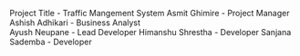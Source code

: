 Project Title - Traffic Mangement System
Asmit Ghimire - Project Manager
Ashish Adhikari - Business Analyst  
Ayush Neupane - Lead Developer
Himanshu Shrestha - Developer
Sanjana Sademba - Developer
